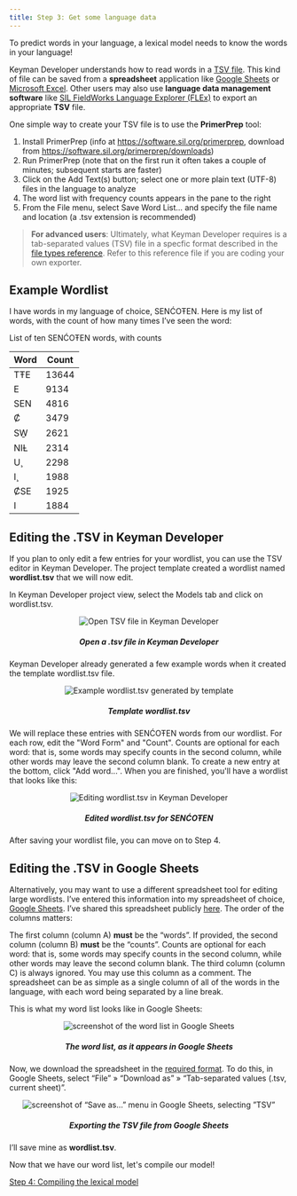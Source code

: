 ```yaml
---
title: Step 3: Get some language data
---
```


To predict words in your language, a lexical model needs to know the
words in your language!

Keyman Developer understands how to read words in a [TSV file](../../../reference/file-types/tsv). This kind of file can be saved
from a **spreadsheet** application like [Google Sheets](https://sheets.google.com/) or [Microsoft Excel](https://products.office.com/en/excel). Other users may also use
**language data management software** like [SIL FieldWorks Language
Explorer (FLEx)](https://software.sil.org/fieldworks/) to export an
appropriate **TSV** file.

One simple way to create your TSV file is to use the **PrimerPrep**
tool:

1.  Install PrimerPrep (info at
    https://software.sil.org/primerprep, download from https://software.sil.org/primerprep/downloads)
2.  Run PrimerPrep (note that on the first run it often takes a couple
    of minutes; subsequent starts are faster)
3.  Click on the Add Text(s) button; select one or more plain text
    (UTF-8) files in the language to analyze
4.  The word list with frequency counts appears in the pane to the right
5.  From the File menu, select Save Word List… and specify the file name
    and location (a .tsv extension is recommended)

> **For advanced users**: Ultimately, what Keyman Developer requires is a
tab-separated values (TSV) file in a specfic format described in the
[file types reference](../../../reference/file-types/tsv). Refer to this
reference file if you are coding your own exporter.

## Example Wordlist

I have words in my language of choice, SENĆOŦEN. Here is my list of
words, with the count of how many times I’ve seen the word:

List of ten SENĆOŦEN words, with counts


| Word  | Count |
|-------|-------|
| TŦE   | 13644 | 
| E     | 9134  |
| SEN   | 4816  |
| Ȼ     | 3479  |
| SW̱    | 2621  |
| NIȽ   | 2314  |
| U¸    | 2298  |
| I¸    | 1988  |
| ȻSE   | 1925  |
| I     | 1884  |


## Editing the .TSV in Keyman Developer

If you plan to only edit a few entries for your wordlist, you can use
the TSV editor in Keyman Developer. The project template created a
wordlist named **wordlist.tsv** that we will now edit.

In Keyman Developer project view, select the Models tab and click on
wordlist.tsv.

<div markdown="1" style="text-align: center; ">

![Open TSV file in Keyman Developer](/cdn/dev/img/developer/120/lm/developer-open-tsv.png)

##### Open a .tsv file in Keyman Developer

</div>  

Keyman Developer already generated a few example words when it created
the template wordlist.tsv file.

<div markdown="1" style="text-align: center">

![Example wordlist.tsv generated by template](/cdn/dev/img/developer/120/lm/template-tsv.png)

##### Template wordlist.tsv

</div>

We will replace these entries with SENĆOŦEN words from our wordlist. For
each row, edit the "Word Form" and "Count". Counts are optional for each
word: that is, some words may specify counts in the second column, while
other words may leave the second column blank. To create a new entry at
the bottom, click "Add word...". When you are finished, you'll have a
wordlist that looks like this:

<div markdown="1" style="text-align: center">

![Editing wordlist.tsv in Keyman Developer](/cdn/dev/img/developer/120/lm/edited-tsv.png)

##### Edited wordlist.tsv for SENĆOŦEN

</div>

After saving your wordlist file, you can move on to Step 4.

## Editing the .TSV in Google Sheets

Alternatively, you may want to use a different spreadsheet tool for
editing large wordlists. I’ve entered this information into my
spreadsheet of choice, [Google Sheets](https://sheets.google.com/). I’ve
shared this spreadsheet publicly
[here](https://docs.google.com/spreadsheets/d/10zhIc439BCSSooL_-HeJ6TUHd-ovkiXYcIGe-pHDTSg/edit?usp=sharing).
The order of the columns matters:

The first column (column A) **must** be the “words”. If provided, the
second column (column B) **must** be the “counts”. Counts are optional
for each word: that is, some words may specify counts in the second
column, while other words may leave the second column blank. The third
column (column C) is always ignored. You may use this column as a
comment. The spreadsheet can be as simple as a single column of all of
the words in the language, with each word being separated by a line
break.

This is what my word list looks like in Google Sheets:

<div markdown="1" style="text-align: center">

![screenshot of the word list in Google Sheets](/cdn/dev/img/developer/120/lm/sencoten-sheets-full.png)

##### The word list, as it appears in Google Sheets

</div>

Now, we download the spreadsheet in the [required format](../../../reference/file-types/tsv). To do this, in Google
Sheets, select “File” » “Download as” » “Tab-separated values (.tsv,
current sheet)”.

<div markdown="1" style="text-align: center">

![screenshot of “Save as…” menu in Google Sheets, selecting ”TSV”](/cdn/dev/img/developer/120/lm/sencoten-sheets-save-as.png)

##### Exporting the TSV file from Google Sheets

</div>

I’ll save mine as **wordlist.tsv**.

Now that we have our word list, let's compile our model!

[Step 4: Compiling the lexical model](step-4)
